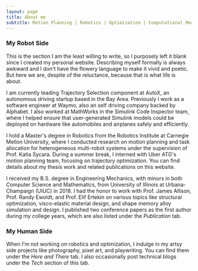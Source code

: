 ```yaml
---
layout: page
title: About me
subtitle: Motion Planning | Robotics | Optimization | Computational Mechanics...... and Art!
---
```

### My Robot Side
This is the section I am the least willing to write, so I purposely left it blank since I created my personal website. Describing myself formally is always awkward and I don't have the flowery language to make it vivid and poetic. But here we are, despite of the reluctance, because that is what life is about.

I am currently leading Trajectory Selection component at AutoX, an autonomous driving startup based in the Bay Area. Previously I work as a software engineer at Waymo, also an self driving company backed by Alphabet. I also worked at MathWorks in the Simulink Code Inspector team, where I helped ensure that user-generated Simulink models could be deployed on hardware like automobiles and airplanes safely and efficiently.

I hold a Master's degree in Robotics from the Robotics Institute at Carnegie Mellon University, where I conducted research on motion planning and task allocation for heterogeneous multi-robot systems under the supervision of Prof. Katia Sycara. During a summer break, I interned with Uber ATG's motion planning team, focusing on trajectory optimization. You can find details about my thesis work and related publications on this website.

I received my B.S. degree in Engineering Mechanics, with minors in both Computer Science and Mathematics, from University of Illinois at Urbana-Champaign (UIUC) in 2018. I had the honor to work with Prof. James Allison, Prof. Randy Ewoldt, and Prof. Elif Ertekin on various topics like structural optimization, visco-elastic material design, and shape memory alloy simulation and design. I published two conference papers as the first author during my college years, which are also listed under the _Publication_ tab.

### My Human Side
When I'm not working on robotics and optimization, I indulge in my artsy side projects like photography, pixel art, and playwriting. You can find them under the _Here and There_ tab. I also occasionally post technical blogs under the _Tech_ section of this tab.
